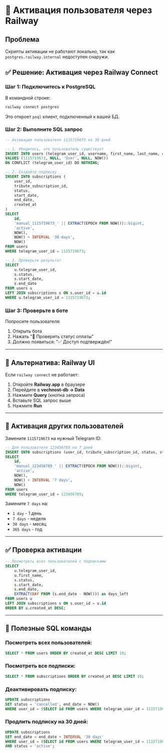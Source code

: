 # 🔑 Активация пользователя через Railway

## Проблема
Скрипты активации не работают локально, так как `postgres.railway.internal` недоступен снаружи.

## ✅ Решение: Активация через Railway Connect

### Шаг 1: Подключитесь к PostgreSQL

В командной строке:
```bash
railway connect postgres
```

Это откроет `psql` клиент, подключенный к вашей БД.

### Шаг 2: Выполните SQL запрос

```sql
-- Активация пользователя 1115719673 на 30 дней

-- 1. Убедитесь, что пользователь существует
INSERT INTO users (telegram_user_id, username, first_name, last_name, created_at)
VALUES (1115719673, NULL, 'User', NULL, NOW())
ON CONFLICT (telegram_user_id) DO NOTHING;

-- 2. Создайте подписку
INSERT INTO subscriptions (
    user_id,
    tribute_subscription_id,
    status,
    start_date,
    end_date,
    created_at
)
SELECT
    id,
    'manual_1115719673_' || EXTRACT(EPOCH FROM NOW())::bigint,
    'active',
    NOW(),
    NOW() + INTERVAL '30 days',
    NOW()
FROM users
WHERE telegram_user_id = 1115719673;

-- 3. Проверьте результат
SELECT
    u.telegram_user_id,
    s.status,
    s.start_date,
    s.end_date
FROM users u
LEFT JOIN subscriptions s ON s.user_id = u.id
WHERE u.telegram_user_id = 1115719673;
```

### Шаг 3: Проверьте в боте

Попросите пользователя:
1. Открыть бота
2. Нажать "🔄 Проверить статус оплаты"
3. Должно появиться: "✅ Доступ подтверждён!"

---

## 🔄 Альтернатива: Railway UI

Если `railway connect` не работает:

1. Откройте **Railway.app** в браузере
2. Перейдите в **vechnost-db → Data**
3. Нажмите **Query** (кнопка запроса)
4. Вставьте SQL запрос выше
5. Нажмите **Run**

---

## 📝 Активация других пользователей

Замените `1115719673` на нужный Telegram ID:

```sql
-- Для пользователя 123456789 на 7 дней
INSERT INTO subscriptions (user_id, tribute_subscription_id, status, start_date, end_date, created_at)
SELECT
    id,
    'manual_123456789_' || EXTRACT(EPOCH FROM NOW())::bigint,
    'active',
    NOW(),
    NOW() + INTERVAL '7 days',
    NOW()
FROM users
WHERE telegram_user_id = 123456789;
```

Замените `7 days` на:
- `1 day` - 1 день
- `7 days` - неделя
- `30 days` - месяц
- `365 days` - год

---

## ✅ Проверка активации

```sql
-- Посмотреть всех пользователей с подписками
SELECT
    u.telegram_user_id,
    u.first_name,
    s.status,
    s.start_date,
    s.end_date,
    EXTRACT(DAY FROM (s.end_date - NOW())) as days_left
FROM users u
LEFT JOIN subscriptions s ON s.user_id = u.id
ORDER BY u.created_at DESC;
```

---

## 🎯 Полезные SQL команды

### Посмотреть всех пользователей:
```sql
SELECT * FROM users ORDER BY created_at DESC LIMIT 10;
```

### Посмотреть все подписки:
```sql
SELECT * FROM subscriptions ORDER BY created_at DESC LIMIT 10;
```

### Деактивировать подписку:
```sql
UPDATE subscriptions
SET status = 'cancelled', end_date = NOW()
WHERE user_id = (SELECT id FROM users WHERE telegram_user_id = 1115719673);
```

### Продлить подписку на 30 дней:
```sql
UPDATE subscriptions
SET end_date = end_date + INTERVAL '30 days'
WHERE user_id = (SELECT id FROM users WHERE telegram_user_id = 1115719673)
AND status = 'active';
```

